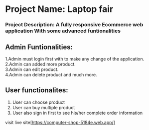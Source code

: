 # Project Name: Laptop fair

### Project Description: A fully responsive Ecommerce web application With some advanced funtionalities

## Admin Funtionalities: 
1.Admin must login first with to make any change of the application. \
2.Admin can added more product. \
3.Admin can edit product. \
4.Admin can delete product and much more. 

## User functionalites: 
1. User can choose product 
2. User can buy multiple product 
3. User also sign in first to see his/her complete order information

visit live site[https://computer-shop-5184e.web.app/]
